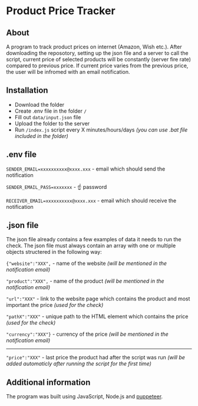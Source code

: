 # Product Price Tracker
## About
A program to track product prices on internet (Amazon, Wish etc.). After downloading the reposotory, setting up the json file and a server to call the script, current price of selected products will be constantly (server fire rate) compared to previous price. If current price varies from the previous price, the user will be infromed with an email notification.
## Installation
* Download the folder
* Create .env file in the folder `/`
* Fill out `data/input.json` file
* Upload the folder to the server
* Run `/index.js` script every X minutes/hours/days *(you can use .bat file included in the folder)*
## .env file
`SENDER_EMAIL=xxxxxxxxxx@xxxx.xxx` - email which should send the notification

`SENDER_EMAIL_PASS=xxxxxxx` - :point_up: password

`RECEIVER_EMAIL=xxxxxxxxxx@xxxx.xxx` - email which should receive the notification
## .json file
The json file already contains a few examples of data it needs to run the check.
The json file must always contain an array with one or multiple objects structered in the following way:

`{"website":"XXX",` - name of the website *(will be mentioned in the notification email)*

`"product":"XXX",` - name of the product *(will be mentioned in the notification email)*

`"url":"XXX"` - link to the website page which contains the product and most important the price *(used for the check)*

`"pathX":"XXX"` - unique path to the HTML element which contains the price *(used for the check)*

`"currency":"XXX"}` - currency of the price *(will be mentioned in the notification email)*

---
`"price":"XXX"` - last price the product had after the script was run *(will be added automaticly after running the script for the first time)*
## Additional information
The program was built using JavaScript, Node.js and [puppeteer](https://github.com/puppeteer/puppeteer).
